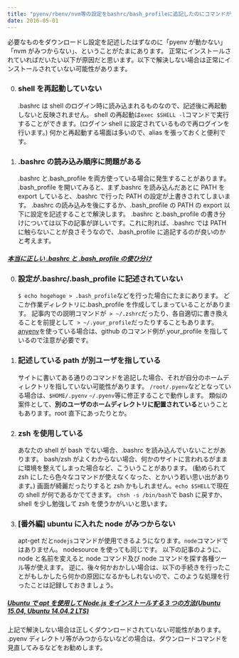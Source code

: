 ```yaml
---
title: "pyenv/rbenv/nvm等の設定をbashrc/bash_profileに追記したのにコマンドが使えない場合"
date: 2016-05-01
---
```


必要なものをダウンロードし設定を記述したはずなのに「pyenv が動かない」「nvm がみつからない」、ということがたまにあります。
正常にインストールされていればだいたい以下が原因だと思います。以下で解決しない場合は正常にインストールされていない可能性があります。

0. ### shell を再起動していない

   .bashrc は shell のログイン時に読み込まれるものなので、記述後に再起動しないと反映されません。
   shell の再起動は`exec $SHELL -l`コマンドで実行することができます。(ログイン shell に設定されているもので再ログインを行います。)
   何かと再起動する場面は多いので、alias を張っておくと便利です。

1. ### .bashrc の読み込み順序に問題がある
   .bashrc と.bash_profile を両方使っている場合に発生することがあります。
   .bash_profile を開いてみると、まず.bashrc を読み込んだあとに PATH を export していると、.bashrc で行った PATH の設定が上書きされてしまいます。
   .bashrc の読み込みを後にするか、.bash_profile の PATH の export 以下に設定を記述することで解決します。
   .bashrc と.bash_profile の書き分けについては以下の記事が詳しいです。これに則れば、.bashrc では PATH に触らないことが良さそうなので、.bash_profile に追記するのが良いのかと考えます。

##### [本当に正しい .bashrc と .bash_profile の使ひ分け](http://qiita.com/magicant/items/d3bb7ea1192e63fba850)

0. ### 設定が.bashrc/.bash_profile に記述されていない

   `$ echo hogehoge > .bash_profile`などを行った場合にたまにあります。
   どこか作業ディレクトリに.bash_profile を作成してしまっていることがあります。
   記事内での説明コマンドが` > ~/.zshrc`だったり、各自適切に書き換えることを前提として` > ~/.your_profile`だったりすることもあります。
   [anyenv](https://github.com/riywo/anyenv)を使っている場合は、github のコマンド例が.your_profile を指しているので注意が必要です。

1. ### 記述している path が別ユーザを指している

   サイトに書いてある通りのコマンドを追記した場合、それが自分のホームディレクトリを指していない可能性があります。
   `/root/.pyenv`などとなっている場合は、`$HOME/.pyenv` `~/.pyenv`等に修正することで動作します。
   類似の案件として、**別のユーザのホームディレクトリに配置されている**ということもあります。root 直下にあったりとか。

2. ### zsh を使用している
   あなたの shell が bash でない場合、.bashrc を読み込んでいないことがあります。
   bash/zsh がよくわからない場合、何かのサイトに言われるがままに環境を整えてしまった場合など、こういうことがあります。
   (勧められて zsh にしたら色々なコマンドが使えなくなった、とかいう若い思い出があります。)
   画面が綺麗だったりすると zsh かもしれません。`echo $SHELL`で現在の shell が何であるかでてきます。
   `chsh -s /bin/bash`で bash に戻すか、shell を少し勉強して zsh を使うかがいいと思います。
3. ### [番外編] ubuntu に入れた node がみつからない
   apt-get だと`nodejs`コマンドが使用できるようになります。`node`コマンドではありません。
   nodesource を使っても同じです。
   以下の記事のように、node と名前を変えると node コマンド及び node コマンドを探す各種ツール等が使えます。
   逆に、後々何かおかしい場合は、以下の手続きを行ったことがもしかしたら何かの原因になるかもしれないので、このような処理を行ったことは記録しておきましょう。

##### [Ubuntu で apt を使用して Node.js をインストールする 3 つの方法(Ubuntu 15.04, Ubuntu 14.04.2 LTS)](http://qiita.com/TsutomuNakamura/items/7a8362efefde6bc3c68b)

上記で解決しない場合は正しくダウンロードされていない可能性があります。
.pyenv ディレクトリ等がみつからないなどの場合は、ダウンロードコマンドを見直してみるなどをお勧めします。
